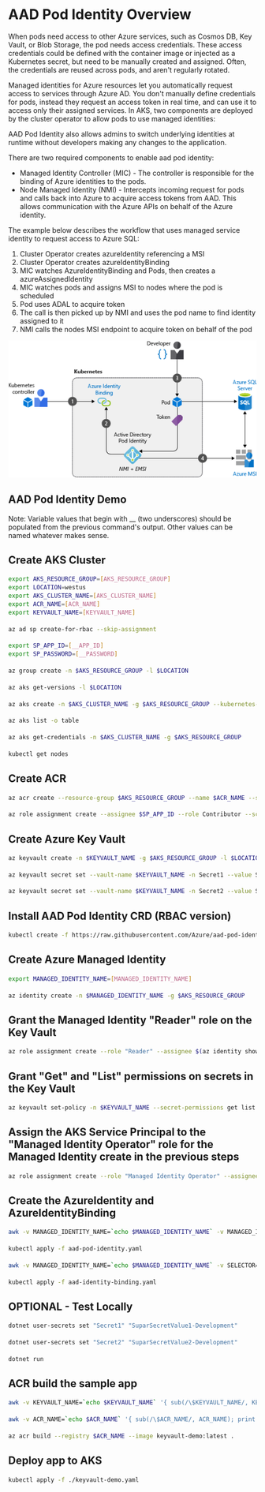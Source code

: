 # AAD Pod Identity Overview

When pods need access to other Azure services, such as Cosmos DB, Key Vault, or Blob Storage, the pod needs access credentials. These access credentials could be defined with the container image or injected as a Kubernetes secret, but need to be manually created and assigned. Often, the credentials are reused across pods, and aren't regularly rotated.

Managed identities for Azure resources let you automatically request access to services through Azure AD. You don't manually define credentials for pods, instead they request an access token in real time, and can use it to access only their assigned services. In AKS, two components are deployed by the cluster operator to allow pods to use managed identities:

AAD Pod Identity also allows admins to switch underlying identities at runtime without developers making any changes to the application.

There are two required components to enable aad pod identity:

- Managed Identity Controller (MIC) - The controller is responsible for the binding of Azure identities to the pods.
- Node Managed Identity (NMI) - Intercepts incoming request for pods and calls back into Azure to acquire access tokens from AAD. This allows communication with the Azure APIs on behalf of the Azure identity.

The example below describes the workflow that uses managed service identity to request access to Azure SQL:

1. Cluster Operator creates azureIdentity referencing a MSI
2. Cluster Operator creates azureIdentityBinding
3. MIC watches AzureIdentityBinding and Pods, then creates a azureAssignedIdentity
4. MIC watches pods and assigns MSI to nodes where the pod is scheduled
5. Pod uses ADAL to acquire token
6. The call is then picked up by NMI and uses the pod name to find identity assigned to it
7. NMI calls the nodes MSI endpoint to acquire token on behalf of the pod

![AAD Pod Identity](img/pod-identities.png)

## AAD Pod Identity Demo

Note: Variable values that begin with __ (two underscores) should be populated from the previous command's output. Other values can be named whatever makes sense.

## Create AKS Cluster

```sh
export AKS_RESOURCE_GROUP=[AKS_RESOURCE_GROUP]
export LOCATION=westus  
export AKS_CLUSTER_NAME=[AKS_CLUSTER_NAME]  
export ACR_NAME=[ACR_NAME]  
export KEYVAULT_NAME=[KEYVAULT_NAME]

az ad sp create-for-rbac --skip-assignment

export SP_APP_ID=[__APP_ID]
export SP_PASSWORD=[__PASSWORD]

az group create -n $AKS_RESOURCE_GROUP -l $LOCATION

az aks get-versions -l $LOCATION

az aks create -n $AKS_CLUSTER_NAME -g $AKS_RESOURCE_GROUP --kubernetes-version [__K8S_VERSION] --service-principal $SP_APP_ID --client-secret $SP_PASSWORD --generate-ssh-keys -l $LOCATION --node-count 3 --enable-addons monitoring --no-wait

az aks list -o table

az aks get-credentials -n $AKS_CLUSTER_NAME -g $AKS_RESOURCE_GROUP

kubectl get nodes
```

## Create ACR

```sh
az acr create --resource-group $AKS_RESOURCE_GROUP --name $ACR_NAME --sku basic

az role assignment create --assignee $SP_APP_ID --role Contributor --scope $(az acr show --name $ACR_NAME --resource-group $AKS_RESOURCE_GROUP --query "id" --output tsv)
```

## Create Azure Key Vault

```sh
az keyvault create -n $KEYVAULT_NAME -g $AKS_RESOURCE_GROUP -l $LOCATION

az keyvault secret set --vault-name $KEYVAULT_NAME -n Secret1 --value SuparSecretValue1-Production

az keyvault secret set --vault-name $KEYVAULT_NAME -n Secret2 --value SuparSecretValue2-Production
```

## Install AAD Pod Identity CRD (RBAC version)

```sh
kubectl create -f https://raw.githubusercontent.com/Azure/aad-pod-identity/master/deploy/infra/deployment-rbac.yaml
```

## Create Azure Managed Identity

```sh
export MANAGED_IDENTITY_NAME=[MANAGED_IDENTITY_NAME]

az identity create -n $MANAGED_IDENTITY_NAME -g $AKS_RESOURCE_GROUP
```

## Grant the Managed Identity "Reader" role on the Key Vault

```sh
az role assignment create --role "Reader" --assignee $(az identity show --resource-group $AKS_RESOURCE_GROUP --name $MANAGED_IDENTITY_NAME --query "principalId" --output tsv) --scope $(az keyvault show --resource-group $AKS_RESOURCE_GROUP --name $KEYVAULT_NAME --query "id" --output tsv)
```  

## Grant "Get" and "List" permissions on secrets in the Key Vault

```sh
az keyvault set-policy -n $KEYVAULT_NAME --secret-permissions get list --spn $(az identity show --resource-group $AKS_RESOURCE_GROUP --name $MANAGED_IDENTITY_NAME --query "clientId" --output tsv)
```

## Assign the AKS Service Principal to the "Managed Identity Operator" role for the Managed Identity create in the previous steps

```sh
az role assignment create --role "Managed Identity Operator" --assignee $SP_APP_ID --scope $(az identity show --resource-group $AKS_RESOURCE_GROUP --name $MANAGED_IDENTITY_NAME --query "id" --output tsv)
```

## Create the AzureIdentity and AzureIdentityBinding

```sh
awk -v MANAGED_IDENTITY_NAME=`echo $MANAGED_IDENTITY_NAME` -v MANAGED_IDENTITY_ID=`az identity show --resource-group $AKS_RESOURCE_GROUP --name $MANAGED_IDENTITY_NAME --query \"id\" --output tsv` -v CLIENT_ID=`az identity show --resource-group $AKS_RESOURCE_GROUP --name $MANAGED_IDENTITY_NAME --query \"clientId\" --output tsv` '{ sub(/\$MANAGED_IDENTITY_NAME/, MANAGED_IDENTITY_NAME); sub(/\$MANAGED_IDENTITY_ID/, MANAGED_IDENTITY_ID); sub(/\$CLIENT_ID/, CLIENT_ID); print }' aad-pod-identity.template.yaml > aad-pod-identity.yaml

kubectl apply -f aad-pod-identity.yaml

awk -v MANAGED_IDENTITY_NAME=`echo $MANAGED_IDENTITY_NAME` -v SELECTOR="aad-demo-app" '{ sub(/\$MANAGED_IDENTITY_NAME/, MANAGED_IDENTITY_NAME); sub(/\$SELECTOR/, SELECTOR); print }' aad-identity-binding.template.yaml > aad-identity-binding.yaml

kubectl apply -f aad-identity-binding.yaml
```  

## OPTIONAL - Test Locally

```sh
dotnet user-secrets set "Secret1" "SuparSecretValue1-Development"

dotnet user-secrets set "Secret2" "SuparSecretValue2-Development"

dotnet run
```

## ACR build the sample app

```sh
awk -v KEYVAULT_NAME=`echo $KEYVAULT_NAME` '{ sub(/\$KEYVAULT_NAME/, KEYVAULT_NAME); print }' appsettings.json > tmp && mv tmp appsettings.json

awk -v ACR_NAME=`echo $ACR_NAME` '{ sub(/\$ACR_NAME/, ACR_NAME); print }' keyvault-demo.template.yaml > keyvault-demo.yaml

az acr build --registry $ACR_NAME --image keyvault-demo:latest .
```

## Deploy app to AKS

```sh
kubectl apply -f ./keyvault-demo.yaml
```
